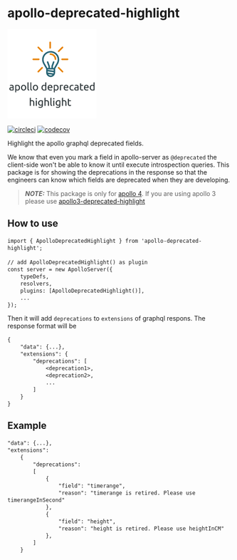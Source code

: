 # apollo-deprecated-highlight
![apollo deprecated highlight](https://github.com/alexxiyang/apollo-deprecated-highlight/raw/main/adh_logo.png?raw=true)


[![circleci](https://circleci.com/gh/alexxiyang/apollo-deprecated-highlight.svg?style=shield)](https://github.com/alexxiyang/apollo-deprecated-highlight)
[![codecov](https://codecov.io/gh/alexxiyang/apollo-deprecated-highlight/branch/main/graph/badge.svg?token=C4ABZ0U011)](https://codecov.io/gh/alexxiyang/apollo-deprecated-highlight)

Highlight the apollo graphql deprecated fields.

We know that even you mark a field in apollo-server as `@deprecated` the client-side won't be able to know it until execute introspection queries. This package is for showing the deprecations in the response so that the engineers can know which fields are deprecated when they are developing.

> **_NOTE:_**  This package is only for [apollo 4](https://www.npmjs.com/package/@apollo/server). If you are using apollo 3 please use [apollo3-deprecated-highlight](https://www.npmjs.com/package/apollo3-deprecated-highlight)

## How to use

```
import { ApolloDeprecatedHighlight } from 'apollo-deprecated-highlight';

// add ApolloDeprecatedHighlight() as plugin
const server = new ApolloServer({
    typeDefs,
    resolvers,
    plugins: [ApolloDeprecatedHighlight()],
    ...
});
```
Then it will add `deprecations` to `extensions` of graphql respons. The response format will be

```
{
    "data": {...},
    "extensions": {
        "deprecations": [
            <deprecation1>,
            <deprecation2>,
            ...
        ]
    }
}
```
## Example
```
"data": {...},
"extensions":
    {
        "deprecations":
        [
            {
                "field": "timerange",
                "reason": "timerange is retired. Please use timerangeInSecond"
            },
            {
                "field": "height",
                "reason": "height is retired. Please use heightInCM"
            },
        ]
    }
```
